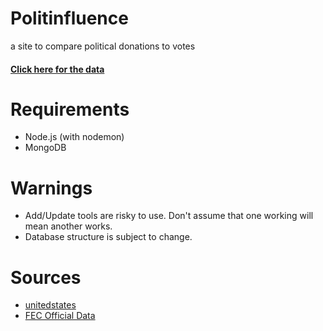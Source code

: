 # Politinfluence
a site to compare political donations to votes

#### [Click here for the data](https://github.com/dospunk/politinfluence_data)

# Requirements
- Node.js (with nodemon)
- MongoDB

# Warnings
- Add/Update tools are risky to use. Don't assume that one working will mean another works.
- Database structure is subject to change.

# Sources
- [unitedstates](https://github.com/unitedstates)
- [FEC Official Data](https://www.fec.gov/data)
